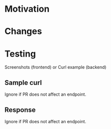 # Motivation

# Changes

# Testing
Screenshots (frontend) or Curl example (backend)

## Sample curl
Ignore if PR does not affect an endpoint.

## Response
Ignore if PR does not affect an endpoint.